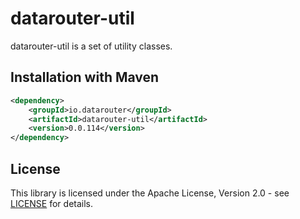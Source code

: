 # datarouter-util

datarouter-util is a set of utility classes.


## Installation with Maven

```xml
<dependency>
	<groupId>io.datarouter</groupId>
	<artifactId>datarouter-util</artifactId>
	<version>0.0.114</version>
</dependency>
```

## License

This library is licensed under the Apache License, Version 2.0 - see [LICENSE](../LICENSE) for details.

